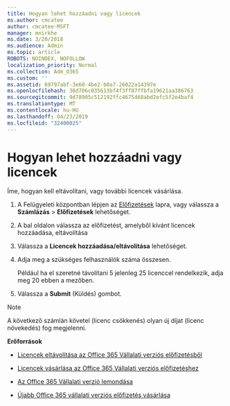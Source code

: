 ```yaml
---
title: Hogyan lehet hozzáadni vagy licencek
ms.author: cmcatee
author: cmcatee-MSFT
manager: mnirkhe
ms.date: 3/20/2018
ms.audience: Admin
ms.topic: article
ROBOTS: NOINDEX, NOFOLLOW
localization_priority: Normal
ms.collection: Adm_O365
ms.custom: ''
ms.assetid: 69797abf-3e60-4be2-b0a7-26022a14397e
ms.openlocfilehash: 38d706c035613bf4f3ff87ffbfa19621aa386763
ms.sourcegitcommit: 9d78905c512192ffc4675468abd2efc5f2e4baf4
ms.translationtype: MT
ms.contentlocale: hu-HU
ms.lasthandoff: 04/23/2019
ms.locfileid: "32400025"
---
```

# <a name="how-to-add-or-reduce-licenses"></a>Hogyan lehet hozzáadni vagy licencek

Íme, hogyan kell eltávolítani, vagy további licencek vásárlása.
  
1. A Felügyeleti központban lépjen az [Előfizetések](https://go.microsoft.com/fwlink/p/?linkid=842054) lapra, vagy válassza a **Számlázás** \> **Előfizetések** lehetőséget.
    
2. A bal oldalon válassza az előfizetést, amelyből kívánt licencek hozzáadása, eltávolítása
    
3. Válassza a **Licencek hozzáadása/eltávolítása** lehetőséget.
    
4. Adja meg a szükséges felhasználók száma összesen.
    
    Például ha el szeretné távolítani 5 jelenleg 25 licenccel rendelkezik, adja meg 20 ebben a mezőben.
    
5. Válassza a **Submit** (Küldés) gombot.
    
> [!NOTE]
> A következő számlán követel (licenc csökkenés) olyan új díjat (licenc növekedés) fog megjelenni. 
  
 **Erőforrások**
  
- [Licencek eltávolítása az Office 365 Vállalati verziós előfizetésből](https://support.office.com/article/9c64d127-e2dd-4ecc-81f5-2f87e5a74803)
    
- [Licencek vásárlása az Office 365 Vállalati verziós előfizetéshez](https://support.office.com/article/36081d8d-b3fa-4948-8c34-e217bba825e1)
    
- [Az Office 365 Vállalati verzió lemondása](https://support.office.com/article/b1bc0bef-4608-4601-813a-cdd9f746709a)
    
- [Újabb Office 365 vállalati verziós előfizetés vásárlása](https://support.office.com/article/fab3b86c-3359-4042-8692-5d4dc7550b7c)
    

